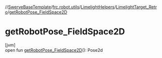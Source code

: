 //[SwerveBaseTemplate](../../../../index.md)/[frc.robot.utils](../../index.md)/[LimelightHelpers](../index.md)/[LimelightTarget_Retro](index.md)/[getRobotPose_FieldSpace2D](get-robot-pose_-field-space2-d.md)

# getRobotPose_FieldSpace2D

[jvm]\
open fun [getRobotPose_FieldSpace2D](get-robot-pose_-field-space2-d.md)(): Pose2d
